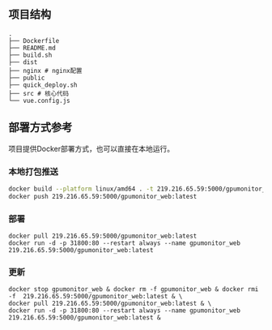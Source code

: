 ## 项目结构

```shell
.
├── Dockerfile
├── README.md
├── build.sh
├── dist
├── nginx # nginx配置
├── public
├── quick_deploy.sh
├── src # 核心代码
└── vue.config.js

```

## 部署方式参考

项目提供Docker部署方式，也可以直接在本地运行。

### 本地打包推送

```sh
docker build --platform linux/amd64 . -t 219.216.65.59:5000/gpumonitor_web:latest
docker push 219.216.65.59:5000/gpumonitor_web:latest
```

### 部署

```shell
docker pull 219.216.65.59:5000/gpumonitor_web:latest
docker run -d -p 31800:80 --restart always --name gpumonitor_web  219.216.65.59:5000/gpumonitor_web:latest
```

### 更新

```shell
docker stop gpumonitor_web & docker rm -f gpumonitor_web & docker rmi -f  219.216.65.59:5000/gpumonitor_web:latest & \
docker pull 219.216.65.59:5000/gpumonitor_web:latest & \
docker run -d -p 31800:80 --restart always --name gpumonitor_web  219.216.65.59:5000/gpumonitor_web:latest &
```
